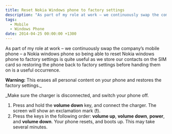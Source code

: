 ```yaml
---
title: Reset Nokia Windows phone to factory settings
description: "As part of my role at work – we continuously swap the company’s mobile phone – a Nokia windows phone so being able to reset Nokia windows phone to facto..."
tags:
  - Mobile
  - Windows Phone
date: 2014-04-25 00:00:00 +1300
---
```

As part of my role at work – we continuously swap the company’s mobile phone – a Nokia windows phone so being able to reset Nokia windows phone to factory settings is quite useful as we store our contacts on the SIM card so restoring the phone back to factory settings before handing them on is a useful occurrence.

**Warning:** This erases all personal content on your phone and restores the factory settings._

_Make sure the charger is disconnected, and switch your phone off.

  1. Press and hold the **volume down** key, and connect the charger. The screen will show an exclamation mark (**!**).
  2. Press the keys in the following order: **volume up**, **volume down**, **power**, and **volume down**. Your phone resets, and boots up. This may take several minutes.

